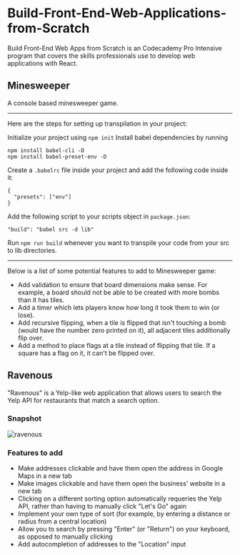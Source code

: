 # Build-Front-End-Web-Applications-from-Scratch
Build Front-End Web Apps from Scratch is an Codecademy Pro Intensive program that covers the skills professionals use to develop web applications with React. 

## Minesweeper
A console based minesweeper game.
***
Here are the steps for setting up transpilation in your project:

Initialize your project using `npm init`
Install babel dependencies by running
```
npm install babel-cli -D
npm install babel-preset-env -D
```
Create a `.babelrc` file inside your project and add the following code inside it:
```
{
  "presets": ["env"]
}
```
Add the following script to your scripts object in `package.json`:
```
"build": "babel src -d lib"
```
Run `npm run build` whenever you want to transpile your code from your src to lib directories.
***
Below is a list of some potential features to add to Minesweeper game:
* Add validation to ensure that board dimensions make sense. For example, a board should not be able to be created with more bombs than it has tiles.
* Add a timer which lets players know how long it took them to win (or lose).
* Add recursive flipping, when a tile is flipped that isn't touching a bomb (would have the number zero printed on it), all adjacent tiles additionally flip over.
* Add a method to place flags at a tile instead of flipping that tile. If a square has a flag on it, it can't be flipped over.

## Ravenous
"Ravenous" is a Yelp-like web application that allows users to search the Yelp API for restaurants that match a search option.
### Snapshot
![ravenous](https://github.com/fengvyi/Build-Front-End-Web-Applications-from-Scratch/blob/master/Codecademy_Pro_Intensive/projects/ravenous/Screen%20Shot%202018-05-04%20at%2010.20.56%20PM.png)
### Features to add
* Make addresses clickable and have them open the address in Google Maps in a new tab
* Make images clickable and have them open the business' website in a new tab
* Clicking on a different sorting option automatically requeries the Yelp API, rather than having to manually click "Let's Go" again
* Implement your own type of sort (for example, by entering a distance or radius from a central location)
* Allow you to search by pressing "Enter" (or "Return") on your keyboard, as opposed to manually clicking
* Add autocompletion of addresses to the "Location" input
